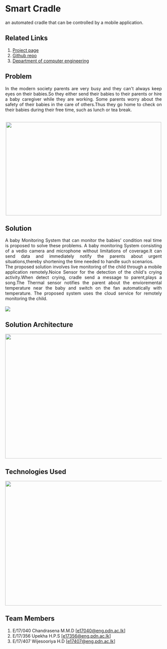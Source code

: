 
[//]: # (Please refer the instructions in below URL for the configurations)
[//]: # (https://projects.ce.pdn.ac.lk/docs/how-to-add-a-project)

# Smart Cradle 
an automated cradle that can be controlled by a mobile application.

## Related Links
1. [Project page]( https://cepdnaclk.github.io/e17-3yp-Smart-Cradle/)
2. [Github repo](https://github.com/cepdnaclk/e17-3yp-Smart-Cradle)
3. [Department of computer engineering](http://www.ce.pdn.ac.lk/)


## Problem
<p align="justify">In the modern society parents are very busy and they can't always keep eyes on their babies.So they either send their babies to their parents or hire a baby caregiver while they are working. Some parents worry about the safety of their babies in the care of others.Thus they go home to check on their babies during their free time, such as lunch or tea break.<br><br>

<center>
<img src="https://cepdnaclk.github.io/e17-3yp-Smart-Cradle/images/problem.jpg" style="width:500px;height:300px;"></img>
</center>



## Solution
<p align="justify">A baby Monitoring System that can monitor the babies' condition real time is proposed to solve these problems. A baby monitoring System consisting of a vedio camera and microphone without limitations of coverage.It can send data and immediately notify the parents about urgent situations,thereby shortening the time needed to handle such scenarios.<br>
The proposed solution involves live monitoring of the child through a mobile application remotely.Noice Sensor for the detection of the child's crying activity.When detect crying, cradle send a message to parent,plays a song.The Thermal sensor notifies the parent about the envioremental temperature near the baby and switch on the fan automatically with temperature. The proposed system uses the cloud service for remotely monitoring the child.<br> <br>
 <img src="https://github.com/cepdnaclk/e17-3yp-Smart-Cradle/blob/main/3D-Design/cradle_1.png" "width:500px;height:300px;"></img>
  

## Solution Architecture
<center>
<img src="https://github.com/cepdnaclk/e17-3yp-Smart-Cradle/blob/main/docs/images/bigpic2.PNG?raw=true" style="width:700px;height:400px;"></img>
</center>


## Technologies Used
<center>
<img src="https://github.com/cepdnaclk/e17-3yp-Smart-Cradle/blob/main/docs/images/tech.png?raw=true" style="width:700px;height:400px;" ></img>
</center>


## Team Members
1. E/17/040 Chandrasena M.M.D [[e17040@eng.pdn.ac.lk](mailto:e17040@eng.pdn.ac.lk)]
2. E/17/356 Upekha H.P.S [[e17356@eng.pdn.ac.lk](mailto:e17356@eng.pdn.ac.lk)]
3. E/17/407 Wijesooriya H.D [[e17407@eng.pdn.ac.lk](mailto:e17407@eng.pdn.ac.lk)]

<!--
## Supervisors
1. Supervisor1 [[Website](http://www.ce.pdn.ac.lk/academic-staff/), [Email](mailto:lecturer@ce.pdn.ac.lk)]
2. Supervisor2 [[Website](http://www.ce.pdn.ac.lk/academic-staff/), [Email](mailto:lecturer@ce.pdn.ac.lk)]    -->




<!--
## Publications
1. [Semester 7 report](https://cepdnaclk.github.io/e15-4yp-minimal-template)
2. [Semester 7 sldies](https://cepdnaclk.github.io/e15-4yp-minimal-template)
3. [Semester 8 report](https://cepdnaclk.github.io/e15-4yp-minimal-template)
4. [Semester 8 slides](https://cepdnaclk.github.io/e15-4yp-minimal-template)
5. Author1, Author2 and Author2 "Research paper title" in Conference name 2021. [Download PDF ](https://cepdnaclk.github.io/e15-4yp-minimal-template)     -->
